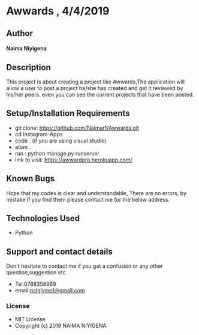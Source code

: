 # Awwards , 4/4/2019
## Author
#### **Naima Niyigena**
## Description

This project is about creating a project like Awwards,The application will allow a user to post a project he/she has created and get it reviewed by his/her peers. even you can see the current projects that have been posted.

## Setup/Installation Requirements
* git clone: https://github.com/Naimar1/Awwards.git
* cd Instagram-Apps
* code . (if you are using visual studio)
* atom .
* run : python manage.py runserver
* link to visit: https://awwardpro.herokuapp.com/

## Known Bugs
Hope that my codes is clear and understandable,
There are no errors, by mistake if you find them please contact me for the below address.

## Technologies Used
 * Python
 
## Support and contact details

Don't hesitate to contact me if you get a confusion or any other question,suggestion etc
* Tel:0788358969
* email:naiglyme1@gmail.com

### License

* MIT License
* Copyright (c) 2019 NAIMA NIYIGENA

